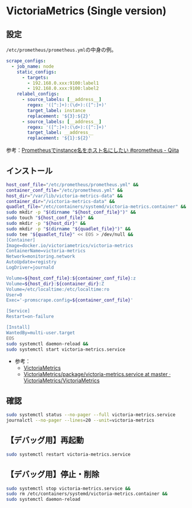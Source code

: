 
# VictoriaMetrics (Single version)
## 設定
`/etc/prometheus/prometheus.yml`の中身の例。
```yaml
scrape_configs:
  - job_name: node
    static_configs:
      - targets:
        - 192.168.0.xxx:9100:label1
        - 192.168.0.xxx:9100:label2
    relabel_configs:
      - source_labels: [__address__]
        regex: '([^:]+):(\d+):([^:]+)'
        target_label: instance
        replacement: '${3}:${2}'
      - source_labels: [__address__]
        regex: '([^:]+):(\d+):([^:]+)'
        target_label: __address__
        replacement: '${1}:${2}'
```
参考：[Prometheusでinstance名をホスト名にしたい #prometheus - Qiita](https://qiita.com/fkshom/items/bafb2160e2c9ca8ded38)

## インストール
```sh
host_conf_file="/etc/prometheus/prometheus.yml" &&
container_conf_file="/etc/prometheus.yml" &&
host_dir="/var/lib/victoria-metrics-data" &&
container_dir="/victoria-metrics-data" &&
quadlet_file="/etc/containers/systemd/victoria-metrics.container" &&
sudo mkdir -p "$(dirname "${host_conf_file}")" &&
sudo touch "${host_conf_file}" &&
sudo mkdir -p "${host_dir}" &&
sudo mkdir -p "$(dirname "${quadlet_file}")" &&
sudo tee "${quadlet_file}" << EOS > /dev/null &&
[Container]
Image=docker.io/victoriametrics/victoria-metrics
ContainerName=victoria-metrics
Network=monitoring.network
AutoUpdate=registry
LogDriver=journald

Volume=${host_conf_file}:${container_conf_file}:z
Volume=${host_dir}:${container_dir}:Z
Volume=/etc/localtime:/etc/localtime:ro
User=0
Exec='-promscrape.config=${container_conf_file}'

[Service]
Restart=on-failure

[Install]
WantedBy=multi-user.target
EOS
sudo systemctl daemon-reload &&
sudo systemctl start victoria-metrics.service
```
- 参考：
  - [VictoriaMetrics](https://docs.victoriametrics.com/)
  - [VictoriaMetrics/package/victoria-metrics.service at master · VictoriaMetrics/VictoriaMetrics](https://github.com/VictoriaMetrics/VictoriaMetrics/blob/master/package/victoria-metrics.service)

## 確認
```sh
sudo systemctl status --no-pager --full victoria-metrics.service
journalctl --no-pager --lines=20 --unit=victoria-metrics
```

## 【デバッグ用】再起動
```sh
sudo systemctl restart victoria-metrics.service
```

## 【デバッグ用】停止・削除
```sh
sudo systemctl stop victoria-metrics.service &&
sudo rm /etc/containers/systemd/victoria-metrics.container &&
sudo systemctl daemon-reload
```

